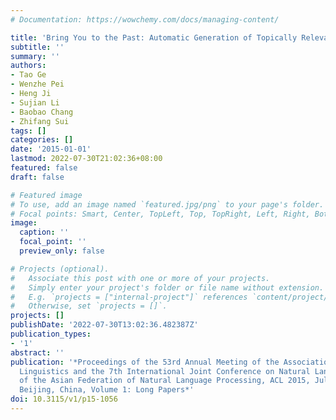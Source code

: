 ```yaml
---
# Documentation: https://wowchemy.com/docs/managing-content/

title: 'Bring You to the Past: Automatic Generation of Topically Relevant Event Chronicles'
subtitle: ''
summary: ''
authors:
- Tao Ge
- Wenzhe Pei
- Heng Ji
- Sujian Li
- Baobao Chang
- Zhifang Sui
tags: []
categories: []
date: '2015-01-01'
lastmod: 2022-07-30T21:02:36+08:00
featured: false
draft: false

# Featured image
# To use, add an image named `featured.jpg/png` to your page's folder.
# Focal points: Smart, Center, TopLeft, Top, TopRight, Left, Right, BottomLeft, Bottom, BottomRight.
image:
  caption: ''
  focal_point: ''
  preview_only: false

# Projects (optional).
#   Associate this post with one or more of your projects.
#   Simply enter your project's folder or file name without extension.
#   E.g. `projects = ["internal-project"]` references `content/project/deep-learning/index.md`.
#   Otherwise, set `projects = []`.
projects: []
publishDate: '2022-07-30T13:02:36.482387Z'
publication_types:
- '1'
abstract: ''
publication: '*Proceedings of the 53rd Annual Meeting of the Association for Computational
  Linguistics and the 7th International Joint Conference on Natural Language Processing
  of the Asian Federation of Natural Language Processing, ACL 2015, July 26-31, 2015,
  Beijing, China, Volume 1: Long Papers*'
doi: 10.3115/v1/p15-1056
---
```

